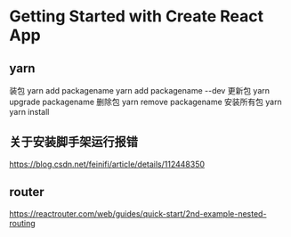 # Getting Started with Create React App

## yarn
装包
yarn add packagename
yarn add packagename --dev
更新包
yarn upgrade packagename
删除包
yarn remove packagename
安装所有包
yarn
yarn install

## 关于安装脚手架运行报错
https://blog.csdn.net/feinifi/article/details/112448350



## router
https://reactrouter.com/web/guides/quick-start/2nd-example-nested-routing






